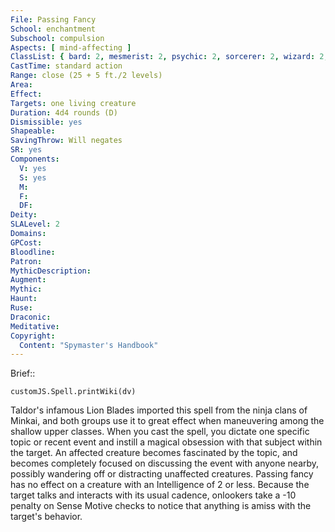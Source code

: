 ```yaml
---
File: Passing Fancy
School: enchantment
Subschool: compulsion
Aspects: [ mind-affecting ]
ClassList: { bard: 2, mesmerist: 2, psychic: 2, sorcerer: 2, wizard: 2, witch: 2 }
CastTime: standard action
Range: close (25 + 5 ft./2 levels)
Area: 
Effect: 
Targets: one living creature
Duration: 4d4 rounds (D)
Dismissible: yes
Shapeable: 
SavingThrow: Will negates
SR: yes
Components:
  V: yes
  S: yes
  M: 
  F: 
  DF: 
Deity: 
SLALevel: 2
Domains: 
GPCost: 
Bloodline: 
Patron: 
MythicDescription: 
Augment: 
Mythic: 
Haunt: 
Ruse: 
Draconic: 
Meditative: 
Copyright:
  Content: "Spymaster's Handbook"
---
```

Brief:: 

```dataviewjs
customJS.Spell.printWiki(dv)
```

Taldor's infamous Lion Blades imported this spell from the ninja clans of Minkai, and both groups use it to great effect when maneuvering among the shallow upper classes. When you cast the spell, you dictate one specific topic or recent event and instill a magical obsession with that subject within the target. An affected creature becomes fascinated by the topic, and becomes  completely focused on discussing the event with anyone nearby, possibly wandering off or distracting unaffected creatures. Passing fancy has no effect on a creature with an Intelligence of 2 or less.  Because the target talks and interacts with its usual cadence, onlookers take a -10 penalty on Sense Motive checks to notice that anything is amiss with the target's behavior.
